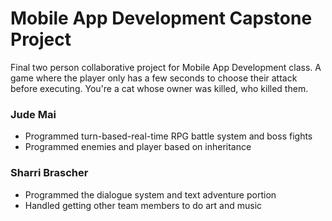 # Mobile App Development Capstone Project
Final two person collaborative project for Mobile App Development class. A game where the player only has a few seconds to choose their attack before executing. You're a cat whose owner was killed, who killed them.

### Jude Mai
- Programmed turn-based-real-time RPG battle system and boss fights 
- Programmed enemies and player based on inheritance

### Sharri Brascher
- Programmed the dialogue system and text adventure portion
- Handled getting other team members to do art and music
